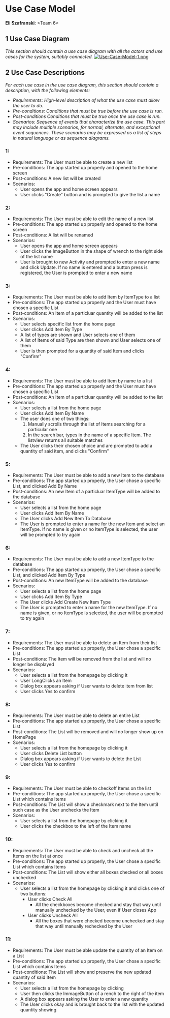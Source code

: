 # Use Case Model

**Eli Szafranski**: \<Team 6\>

## 1 Use Case Diagram

*This section should contain a use case diagram with all the actors and use cases for the system, suitably connected.*
[![Use-Case-Model-1.png](https://i.postimg.cc/SNmwptG9/Use-Case-Model-1.png)](https://postimg.cc/G9SMFKV3)
## 2 Use Case Descriptions

*For each use case in the use case diagram, this section should contain a description, with the following elements:*

- *Requirements: High-level description of what the use case must allow the user to do.*
- *Pre-conditions: Conditions that must be true before the use case is run.*
- *Post-conditions Conditions that must be true once the use case is run.*
- *Scenarios: Sequence of events that characterize the use case. This part may include multiple scenarios, for normal, alternate, and exceptional event sequences. These scenarios may be expressed as a list of steps in natural language or as sequence diagrams.*
### 1: 
- Requirements: The User must be able to create a new list
- Pre-conditions: The app started up properly and opened to the home screen
- Post-conditions: A new list will be created
- Scenarios:
  - User opens the app and home screen appears
  - User clicks "Create"  button and is prompted to give the list a name

### 2:
- Requirements: The User must be able to edit the name of a new list
- Pre-conditions: The app started up properly and opened to the home screen
- Post-conditions: A list will be renamed
- Scenarios:
  - User opens the app and home screen appears
  - User clicks the ImageButton in the shape of wrench to the right side of the list name
  - User is brought to new Activity and prompted to enter a new name and click Update. If no name is entered and a button press is registered, the User is prompted to enter a new name

### 3: 
- Requirements: The User must be able to add Item by ItemType to a list
- Pre-conditions: The app started up properly and the User must have chosen a specific List
- Post-conditions: An Item of a particluar quantity will be added to the list 
- Scenarios: 
  - User selects specific list from the home page
  - User clicks Add Item By Type 
  - A list of types are shown and User selects one of them
  - A list of Items of said Type are then shown and User selects one of them
  - User is then prompted for a quantity of said Item and clicks "Confirm"
  
### 4:
- Requirements: The User must be able to add Item by name to a list
- Pre-conditions: The app started up properly and the User must have chosen a specific List
- Post-conditions: An Item of a particluar quantity will be added to the list 
- Scenarios: 
  - User selects a list from the home page
  - User clicks Add Item By Name
  - The user does one of two things:
    1. Manually scrolls through the list of Items searching for a particular one
    2. In the search bar, types in the name of a specific Item. The listview returns all suitable matches
  - The User clicks their chosen choice and are prompted to add a quantity of said item, and clicks "Confirm"

### 5: 
- Requirements: The User must be able to add a new Item to the database
- Pre-conditions: The app started up properly, the User chose a specific List, and clicked Add By Name
- Post-conditions: An new Item of a particluar ItemType will be added to the database 
- Scenarios: 
  - User selects a list from the home page
  - User clicks Add Item By Name
  - The User clicks Add New Item To Database
  - The User is prompted to enter a name for the new Item and select an ItemType. If no name is given or no ItemType is selected, the user will be prompted to try again

### 6:
- Requirements: The User must be able to add a new ItemType to the database
- Pre-conditions: The app started up properly, the User chose a specific List, and clicked Add Item By Type
- Post-conditions: An new ItemType will be added to the database 
- Scenarios: 
  - User selects a list from the home page
  - User clicks Add Item By Type
  - The User clicks Add Create New Item Type
  - The User is prompted to enter a name for the new ItemType. If no name is given, or no ItemType is selected, the user will be prompted to try again

### 7: 
- Requirements: The User must be able to delete an Item from their list
- Pre-conditions: The app started up properly, the User chose a specific List
- Post-conditions: The Item will be removed from the list and will no longer be displayed 
- Scenarios: 
  - User selects a list from the homepage by clicking it
  - User LongClicks an Item
  - Dialog box appears asking if User wants to delete item from list
  - User clicks Yes to confirm

### 8: 
- Requirements: The User must be able to delete an entire List
- Pre-conditions: The app started up properly, the User chose a specific List
- Post-conditions: The List will be removed and will no longer show up on HomePage
- Scenarios: 
  - User selects a list from the homepage by clicking it
  - User clicks Delete List button
  - Dialog box appears asking if User wants to delete the List
  - User clicks Yes to confirm

### 9: 
- Requirements: The User must be able to checkoff Items on the list
- Pre-conditions: The app started up properly, the User chose a specific List which contains Items
- Post-conditions: The List will show a checkmark next to the Item until such case as the User unchecks the Item
- Scenarios: 
  - User selects a list from the homepage by clicking it
  - User clicks the checkbox to the left of the Item name

### 10: 
- Requirements: The User must be able to check and uncheck all the Items on the list at once
- Pre-conditions: The app started up properly, the User chose a specific List which contains Items
- Post-conditions: The List will show either all boxes checked or all boxes unchecked
- Scenarios: 
  - User selects a list from the homepage by clicking it and clicks one of two buttons:
    - User clicks Check All
      - All the checkboxes become checked and stay that way until manually unchecked by the User, even if User closes App
    - User clicks Uncheck All
      - All the boxes that were checked become unchecked and stay that way until manually rechecked by the User
      
### 11:
- Requirements: The User must be able update the quantity of an Item on a List
- Pre-conditions: The app started up properly, the User chose a specific List which contains Items
- Post-conditions: The List will show and preserve the new updated quantity of said Item
- Scenarios: 
  - User selects a list from the homepage by clicking
  - User then clicks the ImmageButton of a rench to the right of the item
  - A dialog box appears asking the User to enter a new quantity
  - The User clicks okay and is brought back to the list with the updated quantity showing
